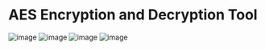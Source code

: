 # AES Encryption and Decryption Tool
![image](https://user-images.githubusercontent.com/77450453/155491085-3c24a1fb-a389-4089-bbaf-8d8962658fbb.png)
![image](https://user-images.githubusercontent.com/77450453/155491101-147c3f3e-6ff5-4414-9443-78741457ab7e.png)
![image](https://user-images.githubusercontent.com/77450453/155491127-62dc34f0-102d-422d-96d9-345e69a973b7.png)
![image](https://user-images.githubusercontent.com/77450453/155491141-f0c0895b-b1b2-45a0-812e-8b1fa37a966c.png)

